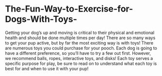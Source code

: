 # The-Fun-Way-to-Exercise-for-Dogs-With-Toys-
Getting your dog’s up and moving is critical to their physical and emotional health and should be done multiple times per day! There are so many ways to get your pup active, but by far the most exciting way is with toys! There are numerous toys you could purchase for your pooch. Each dog is going to have a different preference, so you’ll have to try a few out first. However, we recommend balls, ropes, interactive toys, and disks! Each toy serves a specific purpose for play, be sure to read on to understand what each toy is best for and when to use it with your pup!
